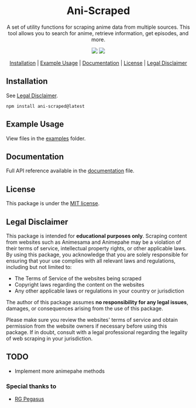 <h1 align="center">
Ani-Scraped
</h1>
<p align="center">
A set of utility functions for scraping anime data from multiple sources. This tool allows you to search for anime, retrieve information, get episodes, and more.
<p>
<p align="center">
  <a href="https://www.npmjs.com/package/ani-scraped"><img src="https://img.shields.io/npm/v/ani-scraped"></a>
  <a href="https://www.npmjs.com/package/ani-scraped"><img src="https://img.shields.io/npm/dw/ani-scraped"></a>
<p>

<p align="center">
  <a href="#installation">Installation</a> | <a href="#example-usage">Example Usage</a> | <a href="#documentation">Documentation</a> | <a href="#license">License</a> | <a href="#legal-disclaimer">Legal Disclaimer</a>
</p>


## Installation
See [Legal Disclaimer](#legal-disclaimer).
```
npm install ani-scraped@latest
```

## Example Usage
View files in the [examples](https://github.com/hxpe-dev/ani-scraped/tree/main/examples) folder.

## Documentation
Full API reference available in the [documentation](DOCUMENTATION.md) file.

## License
This package is under the [MIT license](LICENSE).

## Legal Disclaimer
This package is intended for **educational purposes only**. Scraping content from websites such as Animesama and Animepahe may be a violation of their terms of service, intellectual property rights, or other applicable laws. By using this package, you acknowledge that you are solely responsible for ensuring that your use complies with all relevant laws and regulations, including but not limited to:
- The Terms of Service of the websites being scraped
- Copyright laws regarding the content on the websites
- Any other applicable laws or regulations in your country or jurisdiction

The author of this package assumes **no responsibility for any legal issues**, damages, or consequences arising from the use of this package.

Please make sure you review the websites' terms of service and obtain permission from the website owners if necessary before using this package. If in doubt, consult with a legal professional regarding the legality of web scraping in your jurisdiction.

## TODO
- Implement more animepahe methods



### Special thanks to
- [RG Pegasus](https://github.com/rgpegasus)